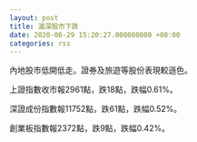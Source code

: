 ```yaml
---
layout: post
title: 滬深股市下跌
date: 2020-06-29 15:20:27.000000000 +08:00
categories: rss
---
```


內地股市低開低走。證券及旅遊等股份表現較遜色。

上證指數收市報2961點，跌18點，跌幅0.61%。

深證成份指數報11752點，跌61點，跌幅0.52%。

創業板指數報2372點，跌9點，跌幅0.42%。
